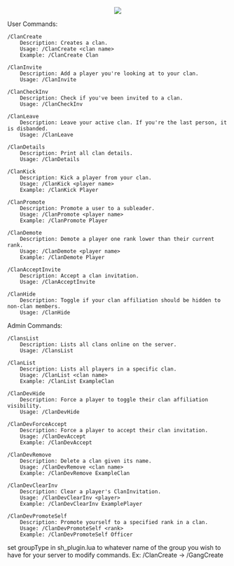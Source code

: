 <p align="center">
  <img src="https://i.imgur.com/4xssqVN.png" />
</p>


User Commands:

    /ClanCreate
        Description: Creates a clan.
        Usage: /ClanCreate <clan name>
        Example: /ClanCreate Clan

    /ClanInvite
        Description: Add a player you're looking at to your clan.
        Usage: /ClanInvite

    /ClanCheckInv
        Description: Check if you've been invited to a clan.
        Usage: /ClanCheckInv

    /ClanLeave
        Description: Leave your active clan. If you're the last person, it is disbanded.
        Usage: /ClanLeave

    /ClanDetails
        Description: Print all clan details.
        Usage: /ClanDetails

    /ClanKick
        Description: Kick a player from your clan.
        Usage: /ClanKick <player name>
        Example: /ClanKick Player

    /ClanPromote
        Description: Promote a user to a subleader.
        Usage: /ClanPromote <player name>
        Example: /ClanPromote Player

    /ClanDemote
        Description: Demote a player one rank lower than their current rank.
        Usage: /ClanDemote <player name>
        Example: /ClanDemote Player

    /ClanAcceptInvite
        Description: Accept a clan invitation.
        Usage: /ClanAcceptInvite

    /ClanHide
        Description: Toggle if your clan affiliation should be hidden to non-clan members.
        Usage: /ClanHide

Admin Commands:

    /ClansList
        Description: Lists all clans online on the server.
        Usage: /ClansList
        
    /ClanList
        Description: Lists all players in a specific clan.
        Usage: /ClanList <clan name>
        Example: /ClanList ExampleClan
        
    /ClanDevHide
        Description: Force a player to toggle their clan affiliation visibility.
        Usage: /ClanDevHide

    /ClanDevForceAccept
        Description: Force a player to accept their clan invitation.
        Usage: /ClanDevAccept
        Example: /ClanDevAccept

    /ClanDevRemove
        Description: Delete a clan given its name.
        Usage: /ClanDevRemove <clan name>
        Example: /ClanDevRemove ExampleClan

    /ClanDevClearInv
        Description: Clear a player's ClanInvitation.
        Usage: /ClanDevClearInv <player>
        Example: /ClanDevClearInv ExamplePlayer

    /ClanDevPromoteSelf
        Description: Promote yourself to a specified rank in a clan.
        Usage: /ClanDevPromoteSelf <rank>
        Example: /ClanDevPromoteSelf Officer

set groupType in sh_plugin.lua to whatever name of the group you wish to have for your server to modify commands. Ex: /ClanCreate -> /GangCreate
